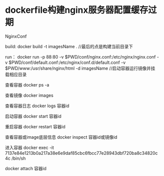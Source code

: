 # dockerfile构建nginx服务器配置缓存过期
NginxConf

build: docker build -t imagesName . //最后的点是构建当前目录下

run： docker run -p 88:80 -v $PWD/conf/nginx.conf:/etc/nginx/nginx.conf -v $PWD/conf/default.conf:/etc/nginx/conf.d/default.conf -v $PWD/www:/usr/share/nginx/html -d imagesName //启动容器运行镜像并挂载相应目录

查看容器 docker ps -a

查看镜像 docker images

查看容器日志 docker logs 容器id

启动容器 docker start 容器id

重启容器 docker restart 容器id

查看容器或image底层信息 docker inspect 容器id或镜像id

进入容器 docker exec -it 7137e84e1213b0a217a38e6e9daf85cbc6fbcc77e28943dbf720ba8c34820c4c /bin/sh

docker attach 容器id